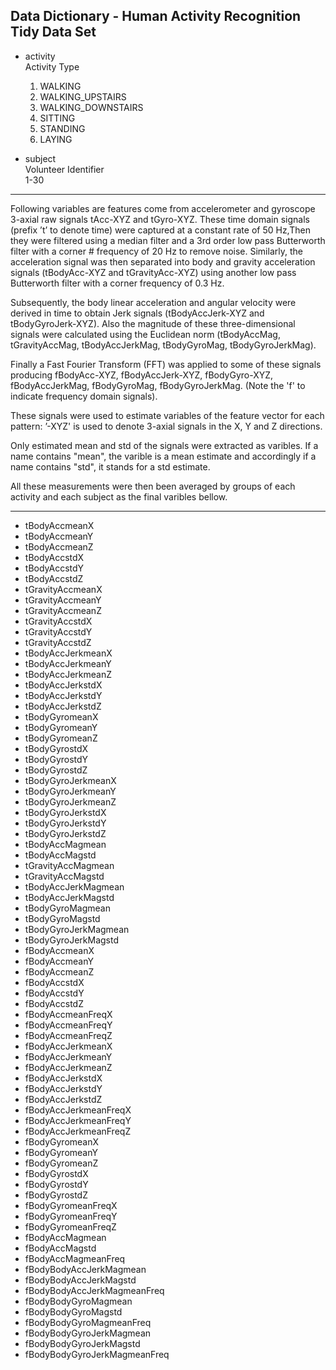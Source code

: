 ## 		Data Dictionary - Human Activity Recognition Tidy Data Set

- activity<br>
  Activity Type<br>
	1. WALKING
	2. WALKING_UPSTAIRS
	3. WALKING_DOWNSTAIRS
	4. SITTING
	5. STANDING
	6. LAYING

- subject<br> 
	Volunteer Identifier<br>
	1-30 

<hr ------------------------------------/>
Following variables are features come from accelerometer and gyroscope 3-axial raw signals tAcc-XYZ and tGyro-XYZ. These time domain signals (prefix ’t’ to denote time) were captured at a constant rate of 50 Hz,Then they were filtered using a median filter and a 3rd order low pass Butterworth filter with a corner # frequency of 20 Hz to remove noise. Similarly, the acceleration signal was then separated into body and gravity acceleration signals (tBodyAcc-XYZ and tGravityAcc-XYZ) using another low pass Butterworth filter with a corner frequency of 0.3 Hz. 

Subsequently, the body linear acceleration and angular velocity were derived in time to obtain Jerk signals (tBodyAccJerk-XYZ and tBodyGyroJerk-XYZ). Also the magnitude of these three-dimensional signals were calculated using the Euclidean norm (tBodyAccMag, tGravityAccMag, tBodyAccJerkMag, tBodyGyroMag, tBodyGyroJerkMag). 

Finally a Fast Fourier Transform (FFT) was applied to some of these signals producing fBodyAcc-XYZ, fBodyAccJerk-XYZ, fBodyGyro-XYZ, fBodyAccJerkMag, fBodyGyroMag, fBodyGyroJerkMag. (Note the 'f' to indicate frequency domain signals). 

These signals were used to estimate variables of the feature vector for each pattern:  ’-XYZ' is used to denote 3-axial signals in the X, Y and Z directions.

Only estimated mean and std of the signals were extracted as varibles. If a name contains "mean", the varible is a mean estimate and accordingly if a name contains "std", it stands for a std estimate.

All these measurements were then been averaged by groups of each activity and each subject as the final varibles bellow.
<hr -----------------------------------/>

- tBodyAccmeanX
- tBodyAccmeanY 
- tBodyAccmeanZ 
- tBodyAccstdX 
- tBodyAccstdY 
- tBodyAccstdZ 
- tGravityAccmeanX 
- tGravityAccmeanY 
- tGravityAccmeanZ 
- tGravityAccstdX 
- tGravityAccstdY 
- tGravityAccstdZ 
- tBodyAccJerkmeanX 
- tBodyAccJerkmeanY 
- tBodyAccJerkmeanZ 
- tBodyAccJerkstdX 
- tBodyAccJerkstdY 
- tBodyAccJerkstdZ 
- tBodyGyromeanX 
- tBodyGyromeanY 
- tBodyGyromeanZ 
- tBodyGyrostdX 
- tBodyGyrostdY 
- tBodyGyrostdZ 
- tBodyGyroJerkmeanX 
- tBodyGyroJerkmeanY 
- tBodyGyroJerkmeanZ 
- tBodyGyroJerkstdX 
- tBodyGyroJerkstdY 
- tBodyGyroJerkstdZ 
- tBodyAccMagmean 
- tBodyAccMagstd 
- tGravityAccMagmean 
- tGravityAccMagstd 
- tBodyAccJerkMagmean 
- tBodyAccJerkMagstd 
- tBodyGyroMagmean 
- tBodyGyroMagstd 
- tBodyGyroJerkMagmean 
- tBodyGyroJerkMagstd 
- fBodyAccmeanX 
- fBodyAccmeanY 
- fBodyAccmeanZ 
- fBodyAccstdX 
- fBodyAccstdY 
- fBodyAccstdZ 
- fBodyAccmeanFreqX 
- fBodyAccmeanFreqY 
- fBodyAccmeanFreqZ 
- fBodyAccJerkmeanX 
- fBodyAccJerkmeanY 
- fBodyAccJerkmeanZ 
- fBodyAccJerkstdX 
- fBodyAccJerkstdY 
- fBodyAccJerkstdZ 
- fBodyAccJerkmeanFreqX 
- fBodyAccJerkmeanFreqY 
- fBodyAccJerkmeanFreqZ 
- fBodyGyromeanX 
- fBodyGyromeanY 
- fBodyGyromeanZ 
- fBodyGyrostdX 
- fBodyGyrostdY 
- fBodyGyrostdZ 
- fBodyGyromeanFreqX 
- fBodyGyromeanFreqY 
- fBodyGyromeanFreqZ 
- fBodyAccMagmean 
- fBodyAccMagstd 
- fBodyAccMagmeanFreq 
- fBodyBodyAccJerkMagmean 
- fBodyBodyAccJerkMagstd 
- fBodyBodyAccJerkMagmeanFreq 
- fBodyBodyGyroMagmean 
- fBodyBodyGyroMagstd 
- fBodyBodyGyroMagmeanFreq 
- fBodyBodyGyroJerkMagmean 
- fBodyBodyGyroJerkMagstd 
- fBodyBodyGyroJerkMagmeanFreq 

